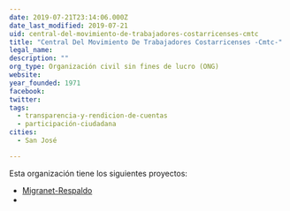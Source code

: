 ```yaml
---
date: 2019-07-21T23:14:06.000Z
date_last_modified: 2019-07-21
uid: central-del-movimiento-de-trabajadores-costarricenses-cmtc
title: "Central Del Movimiento De Trabajadores Costarricenses -Cmtc-"
legal_name: 
description: ""
org_type: Organización civil sin fines de lucro (ONG)
website: 
year_founded: 1971
facebook: 
twitter: 
tags:
  - transparencia-y-rendicion-de-cuentas
  - participación-ciudadana
cities: 
  - San José

---
```


Esta organización tiene los siguientes proyectos:

- [Migranet-Respaldo](/i/migranet-respaldo.html)
- [](/i/migranet-respaldo.html)
